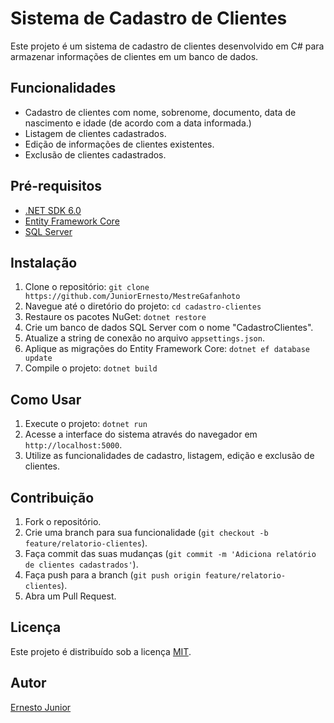 # Sistema de Cadastro de Clientes

Este projeto é um sistema de cadastro de clientes desenvolvido em C# para armazenar informações de clientes em um banco de dados.

## Funcionalidades

* Cadastro de clientes com nome, sobrenome, documento, data de nascimento e idade (de acordo com a data informada.)
* Listagem de clientes cadastrados.
* Edição de informações de clientes existentes.
* Exclusão de clientes cadastrados.

## Pré-requisitos

* [.NET SDK 6.0](https://dotnet.microsoft.com/en-us/download/dotnet/6.0)
* [Entity Framework Core](https://docs.microsoft.com/pt-br/ef/core/)
* [SQL Server](https://www.microsoft.com/pt-br/sql-server/sql-server-downloads)

## Instalação

1.  Clone o repositório: `git clone https://github.com/JuniorErnesto/MestreGafanhoto`
2.  Navegue até o diretório do projeto: `cd cadastro-clientes`
3.  Restaure os pacotes NuGet: `dotnet restore`
4.  Crie um banco de dados SQL Server com o nome "CadastroClientes".
5.  Atualize a string de conexão no arquivo `appsettings.json`.
6.  Aplique as migrações do Entity Framework Core: `dotnet ef database update`
7.  Compile o projeto: `dotnet build`

## Como Usar

1.  Execute o projeto: `dotnet run`
2.  Acesse a interface do sistema através do navegador em `http://localhost:5000`.
3.  Utilize as funcionalidades de cadastro, listagem, edição e exclusão de clientes.

## Contribuição

1.  Fork o repositório.
2.  Crie uma branch para sua funcionalidade (`git checkout -b feature/relatorio-clientes`).
3.  Faça commit das suas mudanças (`git commit -m 'Adiciona relatório de clientes cadastrados'`).
4.  Faça push para a branch (`git push origin feature/relatorio-clientes`).
5.  Abra um Pull Request.

## Licença

Este projeto é distribuído sob a licença [MIT](https://opensource.org/licenses/MIT).

## Autor

[Ernesto Junior](https://github.com/JuniorErnesto)